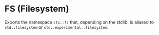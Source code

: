 # FS (Filesystem)

Exports the namespace `stc::fs` that, depending on the stdlib, is aliased to `std::filesystem` or `std::experimental::filesystem`.
